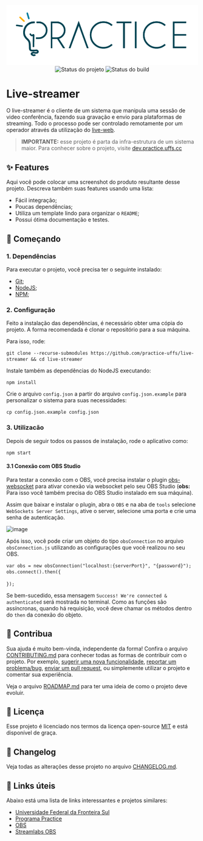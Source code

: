 <p align="center">
    <img width="800" src=".github/logo.png" title="Logo do projeto"><br />
    <img src="https://img.shields.io/maintenance/yes/2021?style=for-the-badge" title="Status do projeto">
    <img src="https://img.shields.io/github/workflow/status/practice-uffs/live-streamer/ci.uffs.cc?label=Build&logo=github&logoColor=white&style=for-the-badge" title="Status do build">
</p>

# Live-streamer

O live-streamer é o cliente de um sistema que manipula uma sessão de video conferência, fazendo sua gravação e envio para plataformas de streaming. Todo o processo pode ser controlado remotamente por um operador através da utilização do [live-web](https://github.com/practice-uffs/live-web).

> **IMPORTANTE:** esse projeto é parta da infra-estrutura de um sistema maior. Para conhecer sobre o projeto, visite [dev.practice.uffs.cc](https://dev.practice.uffs.cc)

## ✨ Features

Aqui você pode colocar uma screenshot do produto resultante desse projeto. Descreva também suas features usando uma lista:

* Fácil integração;
* Poucas dependências;
* Utiliza um template lindo para organizar o `README`;
* Possui ótima documentação e testes.

## 🚀 Começando

### 1. Dependências

Para executar o projeto, você precisa ter o seguinte instalado:

- [Git](https://git-scm.com);
- [NodeJS](https://nodejs.org/en/);
- [NPM](https://www.npmjs.com/package/npm);

### 2. Configuração

Feito a instalação das dependências, é necessário obter uma cópia do projeto. A forma recomendada é clonar o repositório para a sua máquina.

Para isso, rode:

```
git clone --recurse-submodules https://github.com/practice-uffs/live-streamer && cd live-streamer
```

Instale também as dependências do NodeJS executando:

```
npm install
```

Crie o arquivo `config.json` a partir do arquivo `config.json.example` para personalizar o sistema para suas necessidades:

```
cp config.json.example config.json
```

### 3. Utilizacão

Depois de seguir todos os passos de instalação, rode o aplicativo como:

```
npm start
```

#### 3.1 Conexão com OBS Studio

Para testar a conexão com o OBS, você precisa instalar o plugin [obs-websocket](https://github.com/Palakis/obs-websocket/releases/tag/4.9.1) para ativar conexão via websocket pelo seu OBS Studio (**obs:** Para isso você também precisa do OBS Studio instalado em sua máquina).

Assim que baixar e instalar o plugin, abra o `OBS` e na aba de `tools` selecione `WebSockets Server Settings`, ative o server, selecione uma porta e crie uma senha de autenticação.

![image](https://user-images.githubusercontent.com/51202705/132265353-9f82c059-d1f7-4e81-a4e0-c0be42faf91f.png)

Após isso, você pode criar um objeto do tipo `obsConnection` no arquivo `obsConnection.js` utilizando as configurações que você realizou no seu OBS.

```
var obs = new obsConnection("localhost:{serverPort}", "{password}");
obs.connect().then({
    
});
```

Se bem-sucedido, essa mensagem `Success! We're connected & authenticated` será mostrada no terminal. Como as funções são assíncronas, quando há requisição, você deve chamar os métodos dentro do `then` da conexão do objeto.


## 🤝 Contribua

Sua ajuda é muito bem-vinda, independente da forma! Confira o arquivo [CONTRIBUTING.md](CONTRIBUTING.md) para conhecer todas as formas de contribuir com o projeto. Por exemplo, [sugerir uma nova funcionalidade](https://github.com/practice-uffs/live-streamer/issues/new?assignees=&labels=&template=feature_request.md&title=), [reportar um problema/bug](https://github.com/practice-uffs/live-streamer/issues/new?assignees=&labels=bug&template=bug_report.md&title=), [enviar um pull request](https://github.com/ccuffs/hacktoberfest/blob/master/docs/tutorial-pull-request.md), ou simplemente utilizar o projeto e comentar sua experiência.

Veja o arquivo [ROADMAP.md](ROADMAP.md) para ter uma ideia de como o projeto deve evoluir.

## 🎫 Licença

Esse projeto é licenciado nos termos da licença open-source [MIT](https://choosealicense.com/licenses/mit) e está disponível de graça.

## 🧬 Changelog

Veja todas as alterações desse projeto no arquivo [CHANGELOG.md](CHANGELOG.md).

## 🧪 Links úteis

Abaixo está uma lista de links interessantes e projetos similares:

* [Universidade Federal da Fronteira Sul](https://www.uffs.edu.br)
* [Programa Practice](https://practice.uffs.cc)
* [OBS](https://obsproject.com)
* [Streamlabs OBS](https://streamlabs.com)
